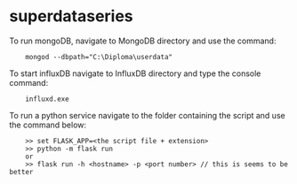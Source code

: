# superdataseries
To run mongoDB, navigate to MongoDB directory and use the command:
```
	mongod --dbpath="C:\Diploma\userdata"
```

To start influxDB navigate to InfluxDB directory and type the console command:
```
	influxd.exe
```

To run a python service navigate to the folder containing the script and use
the command below:
```
	>> set FLASK_APP=<the script file + extension>
	>> python -m flask run
	or
	>> flask run -h <hostname> -p <port number> // this is seems to be better
```
